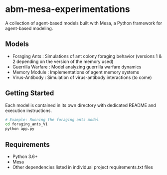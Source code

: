 # abm-mesa-experimentations

A collection of agent-based models built with Mesa, a Python framework for agent-based modeling.

## Models

- Foraging Ants : Simulations of ant colony foraging behavior (versions 1 & 2 depending on the version of the memory used)
- Guerrilla Warfare : Model analyzing guerrilla warfare dynamics
- Memory Module : Implementations of agent memory systems
- Virus-Antibody : Simulation of virus-antibody interactions (to come)

## Getting Started

Each model is contained in its own directory with dedicated README and execution instructions.

```bash
# Example: Running the foraging ants model
cd foraging_ants_V1
python app.py
```

## Requirements

- Python 3.6+
- Mesa
- Other dependencies listed in individual project requirements.txt files
